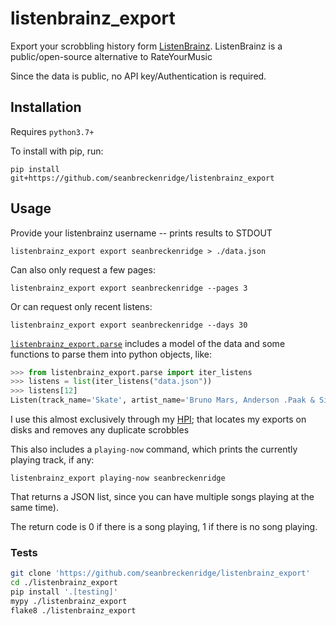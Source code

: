 # listenbrainz_export

Export your scrobbling history form [ListenBrainz](https://listenbrainz.org/). ListenBrainz is a public/open-source alternative to RateYourMusic

Since the data is public, no API key/Authentication is required.

## Installation

Requires `python3.7+`

To install with pip, run:

    pip install git+https://github.com/seanbreckenridge/listenbrainz_export

## Usage

Provide your listenbrainz username -- prints results to STDOUT

```
listenbrainz_export export seanbreckenridge > ./data.json
```

Can also only request a few pages:

```
listenbrainz_export export seanbreckenridge --pages 3
```

Or can request only recent listens:

```
listenbrainz_export export seanbreckenridge --days 30
```


[`listenbrainz_export.parse`](./listenbrainz_export/parse.py) includes a model of the data and some functions to parse them into python objects, like:

```python
>>> from listenbrainz_export.parse import iter_listens
>>> listens = list(iter_listens("data.json"))
>>> listens[12]
Listen(track_name='Skate', artist_name='Bruno Mars, Anderson .Paak & Silk Sonic', listened_at=datetime.datetime(2021, 11, 6, 19, 10, 49), inserted_at=datetime.datetime(2021, 11, 7, 2, 12, 31), recording_id='e60b9417-acfe-4796-a048-76208fb4a9ad', release_name='Skate - Single', metadata={'artist_msid': 'df6f6937-5de3-4e3c-bd74-1991ed92abd5', 'recording_msid': 'e60b9417-acfe-4796-a048-76208fb4a9ad', 'release_msid': 'dcf6d703-1e95-4e9c-8218-bb7c3b3bfa0b'}, username='seanbreckenridge')
```

I use this almost exclusively through my [HPI](https://github.com/seanbreckenridge/HPI); that locates my exports on disks and removes any duplicate scrobbles

This also includes a `playing-now` command, which prints the currently playing track, if any:

```
listenbrainz_export playing-now seanbreckenridge
```

That returns a JSON list, since you can have multiple songs playing at the same time).

The return code is 0 if there is a song playing, 1 if there is no song playing.

### Tests

```bash
git clone 'https://github.com/seanbreckenridge/listenbrainz_export'
cd ./listenbrainz_export
pip install '.[testing]'
mypy ./listenbrainz_export
flake8 ./listenbrainz_export
```
